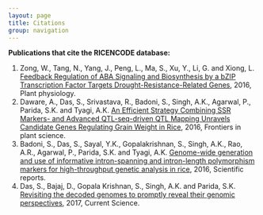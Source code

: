 ```yaml
---
layout: page
title: Citations
group: navigation
---
```


**Publications that cite the RICENCODE database:**  

1. Zong, W., Tang, N., Yang, J., Peng, L., Ma, S., Xu, Y., Li, G. and Xiong, L. [Feedback Regulation of ABA Signaling and Biosynthesis by a bZIP Transcription Factor Targets Drought-Resistance-Related Genes](http://www.plantphysiol.org/content/early/2016/06/20/pp.16.00469.abstract), 2016, Plant physiology.
2. Daware, A., Das, S., Srivastava, R., Badoni, S., Singh, A.K., Agarwal, P., Parida, S.K. and Tyagi, A.K. [An Efficient Strategy Combining SSR Markers- and Advanced QTL-seq-driven QTL Mapping Unravels Candidate Genes Regulating Grain Weight in Rice](http://journal.frontiersin.org/article/10.3389/fpls.2016.01535/full), 2016, Frontiers in plant science.
3. Badoni, S., Das, S., Sayal, Y.K., Gopalakrishnan, S., Singh, A.K., Rao, A.R., Agarwal, P., Parida, S.K. and Tyagi, A.K. [Genome-wide generation and use of informative intron-spanning and intron-length polymorphism markers for high-throughput genetic analysis in rice](http://www.nature.com/articles/srep23765), 2016, Scientific reports.
4. Das, S., Bajaj, D., Gopala Krishnan, S., Singh, A.K. and Parida, S.K. [Revisiting the decoded genomes to promptly reveal their genomic perspectives](https://www.researchgate.net/publication/313120564_Revisiting_the_Decoded_Genomes_to_Promptly_Reveal_their_Genomic_Perspectives), 2017, Current Science.
